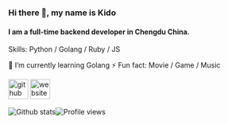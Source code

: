 ### Hi there 👋, my name is Kido
#### I am a full-time backend developer in Chengdu China.

Skills: Python / Golang / Ruby / JS

🌱 I’m currently learning Golang ⚡ Fun fact: Movie / Game / Music 

[<img src='https://cdn.jsdelivr.net/npm/simple-icons@3.0.1/icons/github.svg' alt='github' height='40'>](https://github.com/kidothunder)  [<img src='https://cdn.jsdelivr.net/npm/simple-icons@3.0.1/icons/icloud.svg' alt='website' height='40'>](https://kidothunder.github.io/)  

![Github stats](https://github-readme-stats.vercel.app/api?username=kidothunder&show_icons=true)![Profile views](https://gpvc.arturio.dev/kidothunder)  
